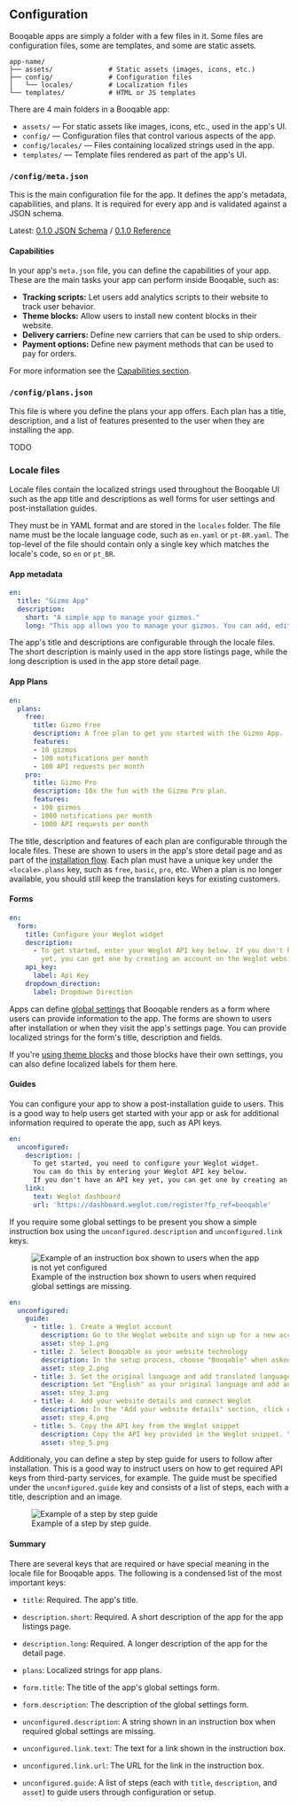 ## Configuration

Booqable apps are simply a folder with a few files in it. Some files are configuration files, some are templates, and some are static assets.

```
app-name/
├── assets/              # Static assets (images, icons, etc.)
├── config/              # Configuration files
│   └── locales/         # Localization files
└── templates/           # HTML or JS templates
```

There are 4 main folders in a Booqable app:

- `assets/` — For static assets like images, icons, etc., used in the app's UI.
- `config/` — Configuration files that control various aspects of the app.
- `config/locales/` — Files containing localized strings used in the app.
- `templates/` — Template files rendered as part of the app's UI.



### `/config/meta.json`

This is the main configuration file for the app. It defines the app's metadata, capabilities, and plans. It is required for every app and is validated against a JSON schema.

Latest: [0.1.0 JSON Schema](/schemas/app-0-1-0.json) / [0.1.0 Reference](#reference)


#### Capabilities

In your app's `meta.json` file, you can define the capabilities of your app. These are the main tasks your app can perform inside Booqable, such as:

* **Tracking scripts:** Let users add analytics scripts to their website to track user behavior.
* **Theme blocks:** Allow users to install new content blocks in their website.
* **Delivery carriers:** Define new carriers that can be used to ship orders.
* **Payment options:** Define new payment methods that can be used to pay for orders.

For more information see the [Capabilities section](/apps.html#capabilities).



### `/config/plans.json`

This file is where you define the plans your app offers. Each plan has a title, description, and a list of features presented to the user when they are installing the app.

TODO



### Locale files

Locale files contain the localized strings used throughout the Booqable UI such as the app title and descriptions as well forms for user settings and post-installation guides.

They must be in YAML format and are stored in the `locales` folder. The file name must be the locale language code, such as `en.yaml` or `pt-BR.yaml`. The top-level of the file should contain only a single key which matches the locale's code, so `en` or `pt_BR`.


#### App metadata

```yaml
en:
  title: "Gizmo App"
  description:
    short: "A simple app to manage your gizmos."
    long: "This app allows you to manage your gizmos. You can add, edit, and delete gizmos. Delight your customers with new gizmos every month!"
```

The app's title and descriptions are configurable through the locale files. The short description is mainly used in the app store listings page, while the long description is used in the app store detail page.


#### App Plans

```yaml
en:
  plans:
    free:
      title: Gizmo Free
      description: A free plan to get you started with the Gizmo App.
      features:
      - 10 gizmos
      - 100 notifications per month
      - 100 API requests per month
    pro:
      title: Gizmo Pro
      description: 10x the fun with the Gizmo Pro plan.
      features:
      - 100 gizmos
      - 1000 notifications per month
      - 1000 API requests per month
```

The title, description and features of each plan are configurable through the locale files. These are shown to users in the app's store detail page and as part of the [installation flow](#how-apps-work-app-store). Each plan must have a unique key under the `<locale>.plans` key, such as `free`, `basic`, `pro`, etc. When a plan is no longer available, you should still keep the translation keys for existing customers.


#### Forms

```yaml
en:
  form:
    title: Configure your Weglot widget
    description:
      - To get started, enter your Weglot API key below. If you don't have an API key
        yet, you can get one by creating an account on the Weglot website.
    api_key:
      label: Api Key
    dropdown_direction:
      label: Dropdown Direction
```

Apps can define [global settings](#how-apps-work-user-settings) that Booqable renders as a form where users can provide information to the app. The forms are shown to users after installation or when they visit the app's settings page. You can provide localized strings for the form's title, description and fields.

If you're [using theme blocks](#capabilities-theme-blocks) and those blocks have their own settings, you can also define localized labels for them here.


#### Guides

You can configure your app to show a post-installation guide to users. This is a good way to help users get started with your app or ask for additional information required to operate the app, such as API keys.

```yaml
en:
  unconfigured:
    description: |
      To get started, you need to configure your Weglot widget.
      You can do this by entering your Weglot API key below.
      If you don't have an API key yet, you can get one by creating an account on the Weglot website.
    link:
      text: Weglot dashboard
      url: 'https://dashboard.weglot.com/register?fp_ref=booqable'
```

If you require some global settings to be present you show a simple instruction box using the `unconfigured.description` and `unconfigured.link` keys.

<figure>
  <img src="/images/apps/unconfigured-app-instruction-box.png" alt="Example of an instruction box shown to users when the app is not yet configured" style="max-width: 100%;">
  <figcaption>
    Example of the instruction box shown to users when required global settings are missing.
  </figcaption>
</figure>

```yaml
en:
  unconfigured:
    guide:
      - title: 1. Create a Weglot account
        description: Go to the Weglot website and sign up for a new account.
        asset: step_1.png
      - title: 2. Select Booqable as your website technology
        description: In the setup process, choose "Booqable" when asked for your website technology.
        asset: step_2.png
      - title: 3. Set the original language and add translated languages
        description: Set "English" as your original language and add any additional languages you want to offer to your visitors.
        asset: step_3.png
      - title: 4. Add your website details and connect Weglot
        description: In the "Add your website details" section, click on "Connect Weglot to your website without it."
        asset: step_4.png
      - title: 5. Copy the API key from the Weglot snippet
        description: Copy the API key provided in the Weglot snippet. You will need this to configure the app in Booqable.
        asset: step_5.png
```

Additionaly, you can define a step by step guide for users to follow after installation. This is a good way to instruct users on how to get required API keys from third-party services, for example. The guide must be specified under the `unconfigured.guide` key and consists of a list of steps, each with a title, description and an image.

<figure>
  <img src="/images/apps/unconfigured-app-guide.png" alt="Example of a step by step guide" style="max-width: 100%;">
  <figcaption>
    Example of a step by step guide.
  </figcaption>
</figure>


#### Summary

There are several keys that are required or have special meaning in the locale file for Booqable apps. The following is a condensed list of the most important keys:

- `title`:
  Required. The app's title.

- `description.short`:
  Required. A short description of the app for the app listings page.

- `description.long`:
  Required. A longer description of the app for the detail page.

- `plans`:
  Localized strings for app plans.

- `form.title`:
  The title of the app's global settings form.

- `form.description`:
  The description of the global settings form.

- `unconfigured.description`:
  A string shown in an instruction box when required global settings are missing.

- `unconfigured.link.text`:
  The text for a link shown in the instruction box.

- `unconfigured.link.url`:
  The URL for the link in the instruction box.

- `unconfigured.guide`:
  A list of steps (each with `title`, `description`, and `asset`) to guide users through configuration or setup.

